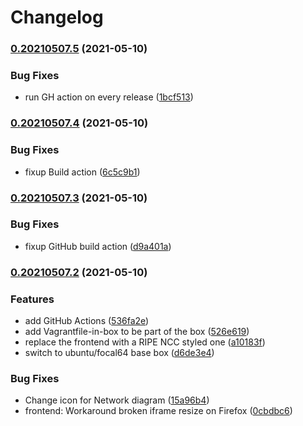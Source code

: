 # Changelog

### [0.20210507.5](https://www.github.com/oskar456/vagrant-netlab-ipv6security/compare/v0.20210507.4...v0.20210507.5) (2021-05-10)


### Bug Fixes

* run GH action on every release ([1bcf513](https://www.github.com/oskar456/vagrant-netlab-ipv6security/commit/1bcf51366a98555cebd65192f6739bc4b5dcc76a))

### [0.20210507.4](https://www.github.com/oskar456/vagrant-netlab-ipv6security/compare/v0.20210507.3...v0.20210507.4) (2021-05-10)


### Bug Fixes

* fixup Build action ([6c5c9b1](https://www.github.com/oskar456/vagrant-netlab-ipv6security/commit/6c5c9b1e1523f49c1d3d81d67a2115f113747c89))

### [0.20210507.3](https://www.github.com/oskar456/vagrant-netlab-ipv6security/compare/v0.20210507.2...v0.20210507.3) (2021-05-10)


### Bug Fixes

* fixup GitHub build action ([d9a401a](https://www.github.com/oskar456/vagrant-netlab-ipv6security/commit/d9a401a9698e153a5b9a218aa24a27d7f3223cf0))

### [0.20210507.2](https://www.github.com/oskar456/vagrant-netlab-ipv6security/compare/v0.20210507.1...v0.20210507.2) (2021-05-10)


### Features

* add GitHub Actions ([536fa2e](https://www.github.com/oskar456/vagrant-netlab-ipv6security/commit/536fa2ee0d9108c5ae5175193c93a7c27d0d63b7))
* add Vagrantfile-in-box to be part of the box ([526e619](https://www.github.com/oskar456/vagrant-netlab-ipv6security/commit/526e619ac00eb774e438eef8bc8865b6f4b3fe89))
* replace the frontend with a RIPE NCC styled one ([a10183f](https://www.github.com/oskar456/vagrant-netlab-ipv6security/commit/a10183f9f388a4b1690a015f0e79cdf7dae48760))
* switch to ubuntu/focal64 base box ([d6de3e4](https://www.github.com/oskar456/vagrant-netlab-ipv6security/commit/d6de3e45a61bae774582e18dfe2a5ea325e67c34))


### Bug Fixes

* Change icon for Network diagram ([15a96b4](https://www.github.com/oskar456/vagrant-netlab-ipv6security/commit/15a96b48985f58447c6cd98c1303245000347775))
* frontend: Workaround broken iframe resize on Firefox ([0cbdbc6](https://www.github.com/oskar456/vagrant-netlab-ipv6security/commit/0cbdbc61ae4afac4212f4c0c9d01310d95502218))
